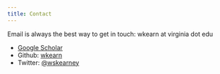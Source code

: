```yaml
---
title: Contact
---
```


Email is always the best way to get in touch: wkearn at virginia dot edu

- [Google Scholar](https://scholar.google.com/citations?user=MWpPwVgAAAAJ)
- Github: [wkearn](https://github.com/wkearn)
- Twitter: [\@wskearney](https://twitter.com/wskearney)
